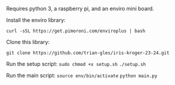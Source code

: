 Requires python 3, a raspberry pi, and an enviro mini board.

Install the enviro library:

```curl -sSL https://get.pimoroni.com/enviroplus | bash```

Clone this library:

```git clone https://github.com/trian-gles/iris-kroger-23-24.git```

Run the setup script:
```sudo chmod +x setup.sh```
```./setup.sh```

Run the main script:
```source env/bin/activate```
```python main.py```
